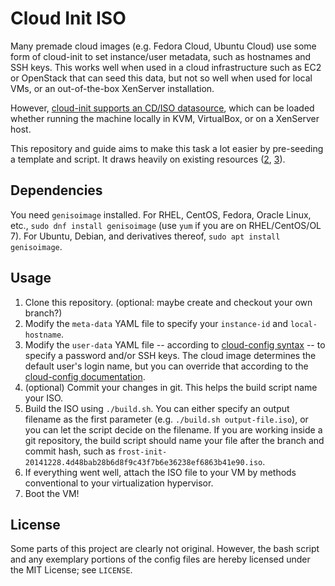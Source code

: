 Cloud Init ISO
==============

Many premade cloud images (e.g. Fedora Cloud, Ubuntu Cloud) use some form of 
cloud-init to set instance/user metadata, such as hostnames and SSH keys. This 
works well when used in a cloud infrastructure such as EC2 or OpenStack that can 
seed this data, but not so well when used for local VMs, or an out-of-the-box 
XenServer installation.

However, [cloud-init supports an CD/ISO datasource][1], which can be loaded 
whether running the machine locally in KVM, VirtualBox, or on a XenServer host. 

This repository and guide aims to make this task a lot easier by pre-seeding a 
template and script. It draws heavily on existing resources ([2][2], [3][3]).

## Dependencies
You need `genisoimage` installed. For RHEL, CentOS, Fedora, Oracle Linux, etc.,
`sudo dnf install genisoimage` (use `yum` if you are on RHEL/CentOS/OL 7). For 
Ubuntu, Debian, and derivatives thereof, `sudo apt install genisoimage`.

## Usage

1. Clone this repository. (optional: maybe create and checkout your own branch?)
2. Modify the `meta-data` YAML file to specify your `instance-id` and `local-hostname`.
3. Modify the `user-data` YAML file -- according to [cloud-config syntax][4] -- to 
   specify a password and/or SSH keys. The cloud image determines the default user's 
   login name, but you can override that according to the [cloud-config documentation][4].
4. (optional) Commit your changes in git. This helps the build script name your ISO.
5. Build the ISO using `./build.sh`. You can either specify an output filename as the 
   first parameter (e.g. `./build.sh output-file.iso`), or you can let the script decide 
   on the filename. If you are working inside a git repository, the build script should 
   name your file after the branch and commit hash, such as 
   `frost-init-20141228.4d48bab28b6d8f9c43f7b6e36238ef6863b41e90.iso`.
6. If everything went well, attach the ISO file to your VM by methods 
   conventional to your virtualization hypervisor.
7. Boot the VM!

## License

Some parts of this project are clearly not original. However, the bash script and 
any exemplary portions of the config files are hereby licensed under the MIT License; 
see `LICENSE`.

[1]: https://cloudinit.readthedocs.io/en/latest/topics/datasources/nocloud.html
[2]: https://www.technovelty.org/linux/running-cloud-images-locally.html
[3]: http://www.projectatomic.io/blog/2014/10/getting-started-with-cloud-init/
[4]: https://cloudinit.readthedocs.io/en/latest/topics/examples.html
